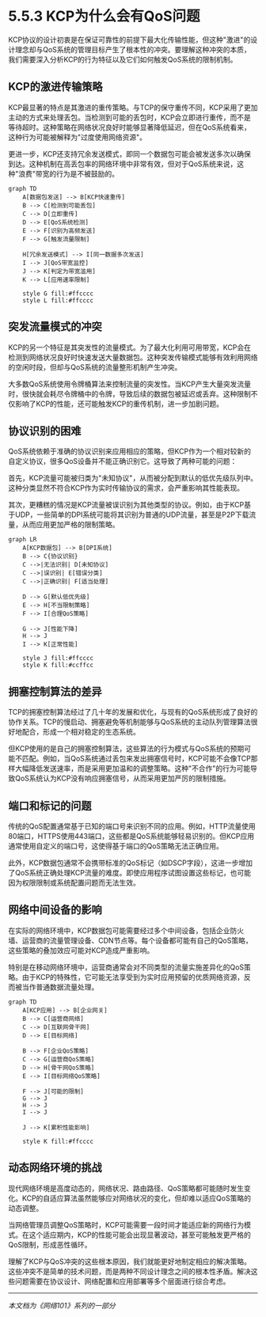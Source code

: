 # 5.5.3 KCP为什么会有QoS问题

KCP协议的设计初衷是在保证可靠性的前提下最大化传输性能，但这种"激进"的设计理念却与QoS系统的管理目标产生了根本性的冲突。要理解这种冲突的本质，我们需要深入分析KCP的行为特征以及它们如何触发QoS系统的限制机制。

## KCP的激进传输策略

KCP最显著的特点是其激进的重传策略。与TCP的保守重传不同，KCP采用了更加主动的方式来处理丢包。当检测到可能的丢包时，KCP会立即进行重传，而不是等待超时。这种策略在网络状况良好时能够显著降低延迟，但在QoS系统看来，这种行为可能被解释为"过度使用网络资源"。

更进一步，KCP还支持冗余发送模式，即同一个数据包可能会被发送多次以确保到达。这种机制在高丢包率的网络环境中非常有效，但对于QoS系统来说，这种"浪费"带宽的行为是不被鼓励的。

```mermaid
graph TD
    A[数据包发送] --> B[KCP快速重传]
    B --> C[检测到可能丢包]
    C --> D[立即重传]
    D --> E[QoS系统检测]
    E --> F[识别为高频发送]
    F --> G[触发流量限制]
    
    H[冗余发送模式] --> I[同一数据多次发送]
    I --> J[QoS带宽监控]
    J --> K[判定为带宽滥用]
    K --> L[应用速率限制]
    
    style G fill:#ffcccc
    style L fill:#ffcccc
```

## 突发流量模式的冲突

KCP的另一个特征是其突发性的流量模式。为了最大化利用可用带宽，KCP会在检测到网络状况良好时快速发送大量数据包。这种突发传输模式能够有效利用网络的空闲时段，但却与QoS系统的流量整形机制产生冲突。

大多数QoS系统使用令牌桶算法来控制流量的突发性。当KCP产生大量突发流量时，很快就会耗尽令牌桶中的令牌，导致后续的数据包被延迟或丢弃。这种限制不仅影响了KCP的性能，还可能触发KCP的重传机制，进一步加剧问题。

## 协议识别的困难

QoS系统依赖于准确的协议识别来应用相应的策略，但KCP作为一个相对较新的自定义协议，很多QoS设备并不能正确识别它。这导致了两种可能的问题：

首先，KCP流量可能被归类为"未知协议"，从而被分配到默认的低优先级队列中。这种分类显然不符合KCP作为实时传输协议的需求，会严重影响其性能表现。

其次，更糟糕的情况是KCP流量被误识别为其他类型的协议。例如，由于KCP基于UDP，一些简单的DPI系统可能将其识别为普通的UDP流量，甚至是P2P下载流量，从而应用更加严格的限制策略。

```mermaid
graph LR
    A[KCP数据包] --> B[DPI系统]
    B --> C{协议识别}
    C -->|无法识别| D[未知协议]
    C -->|误识别| E[错误分类]
    C -->|正确识别| F[适当处理]
    
    D --> G[默认低优先级]
    E --> H[不当限制策略]
    F --> I[合理QoS策略]
    
    G --> J[性能下降]
    H --> J
    I --> K[正常性能]
    
    style J fill:#ffcccc
    style K fill:#ccffcc
```

## 拥塞控制算法的差异

TCP的拥塞控制算法经过了几十年的发展和优化，与现有的QoS系统形成了良好的协作关系。TCP的慢启动、拥塞避免等机制能够与QoS系统的主动队列管理算法很好地配合，形成一个相对稳定的生态系统。

但KCP使用的是自己的拥塞控制算法，这些算法的行为模式与QoS系统的预期可能不匹配。例如，当QoS系统通过丢包来发出拥塞信号时，KCP可能不会像TCP那样大幅降低发送速率，而是采用更加温和的调整策略。这种"不合作"的行为可能导致QoS系统认为KCP没有响应拥塞信号，从而采用更加严厉的限制措施。

## 端口和标记的问题

传统的QoS配置通常基于已知的端口号来识别不同的应用。例如，HTTP流量使用80端口，HTTPS使用443端口，这些都是QoS系统能够轻易识别的。但KCP应用通常使用自定义的端口号，这使得基于端口的QoS策略无法正确应用。

此外，KCP数据包通常不会携带标准的QoS标记（如DSCP字段），这进一步增加了QoS系统正确处理KCP流量的难度。即使应用程序试图设置这些标记，也可能因为权限限制或系统配置问题而无法生效。

## 网络中间设备的影响

在实际的网络环境中，KCP数据包可能需要经过多个中间设备，包括企业防火墙、运营商的流量管理设备、CDN节点等。每个设备都可能有自己的QoS策略，这些策略的叠加效应可能对KCP造成严重影响。

特别是在移动网络环境中，运营商通常会对不同类型的流量实施差异化的QoS策略。由于KCP的特殊性，它可能无法享受到为实时应用预留的优质网络资源，反而被当作普通数据流量处理。

```mermaid
graph TD
    A[KCP应用] --> B[企业网关]
    B --> C[运营商网络]
    C --> D[互联网骨干网]
    D --> E[目标网络]
    
    B --> F[企业QoS策略]
    C --> G[运营商QoS策略]
    D --> H[骨干网QoS策略]
    E --> I[目标网络QoS策略]
    
    F --> J[可能的限制]
    G --> J
    H --> J
    I --> J
    
    J --> K[累积性能影响]
    
    style K fill:#ffcccc
```

## 动态网络环境的挑战

现代网络环境是高度动态的，网络状况、路由路径、QoS策略都可能随时发生变化。KCP的自适应算法虽然能够应对网络状况的变化，但却难以适应QoS策略的动态调整。

当网络管理员调整QoS策略时，KCP可能需要一段时间才能适应新的网络行为模式。在这个适应期内，KCP的性能可能会出现显著波动，甚至可能触发更严格的QoS限制，形成恶性循环。

理解了KCP与QoS冲突的这些根本原因，我们就能更好地制定相应的解决策略。这些冲突不是简单的技术问题，而是两种不同设计理念之间的根本性矛盾。解决这些问题需要在协议设计、网络配置和应用部署等多个层面进行综合考虑。

---

*本文档为《网络101》系列的一部分*
